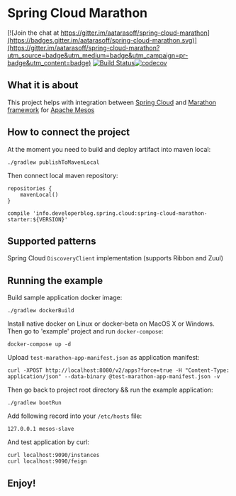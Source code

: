# Spring Cloud Marathon

[![Join the chat at https://gitter.im/aatarasoff/spring-cloud-marathon](https://badges.gitter.im/aatarasoff/spring-cloud-marathon.svg)](https://gitter.im/aatarasoff/spring-cloud-marathon?utm_source=badge&utm_medium=badge&utm_campaign=pr-badge&utm_content=badge) [![Build Status](https://travis-ci.org/aatarasoff/spring-cloud-marathon.svg?branch=master)](https://travis-ci.org/aatarasoff/spring-cloud-marathon)[![codecov](https://codecov.io/gh/aatarasoff/spring-cloud-marathon/branch/master/graph/badge.svg)](https://codecov.io/gh/aatarasoff/spring-cloud-marathon)

## What it is about

This project helps with integration between [Spring Cloud](http://projects.spring.io/spring-cloud/) and [Marathon framework](https://mesosphere.github.io/marathon/) for [Apache Mesos](http://mesos.apache.org/)

## How to connect the project

At the moment you need to build and deploy artifact into maven local:
```
./gradlew publishToMavenLocal
```
Then connect local maven repository:
```
repositories {
    mavenLocal()
}
```

```
compile 'info.developerblog.spring.cloud:spring-cloud-marathon-starter:${VERSION}'
```

## Supported patterns

Spring Cloud `DiscoveryClient` implementation (supports Ribbon and Zuul)

## Running the example

Build sample application docker image:
```
./gradlew dockerBuild
```

Install native docker on Linux or docker-beta on MacOS X or Windows.
Then go to 'example' project and run `docker-compose`:
```
docker-compose up -d
```

Upload `test-marathon-app-manifest.json` as application manifest:
```
curl -XPOST http://localhost:8080/v2/apps?force=true -H "Content-Type: application/json" --data-binary @test-marathon-app-manifest.json -v
```

Then go back to project root directory && run the example application:
```
./gradlew bootRun
```

Add following record into your `/etc/hosts` file:
```
127.0.0.1 mesos-slave
```

And test application by curl:
```
curl localhost:9090/instances
curl localhost:9090/feign
```

## Enjoy!